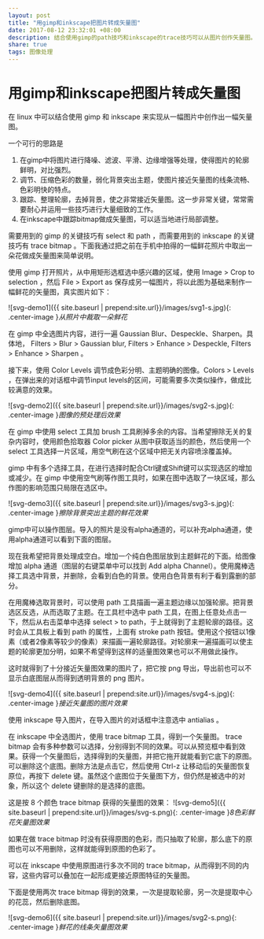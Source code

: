 ```yaml
---
layout: post
title: "用gimp和inkscape把图片转成矢量图"
date: 2017-08-12 23:32:01 +08:00
description: 结合使用gimp的path技巧和inkscape的trace技巧可以从图片创作矢量图。
share: true
tags: 图像处理
---
```


# 用gimp和inkscape把图片转成矢量图

在 linux 中可以结合使用 gimp 和 inkscape 来实现从一幅图片中创作出一幅矢量图。

一个可行的思路是
 1. 在gimp中将图片进行降噪、滤波、平滑、边缘增强等处理，使得图片的轮廓鲜明，对比强烈。
 2. 调节、压缩色彩的数量，弱化背景突出主题，使图片接近矢量图的线条流畅、色彩明快的特点。
 3. 跟踪、整理轮廓，去掉背景，使之非常接近矢量图。这一步非常关键，常常需要耐心并运用一些技巧进行大量细致的工作。
 4. 在inkscape中跟踪bitmap做成矢量图，可以适当地进行局部调整。

需要用到的 gimp 的关键技巧有 select 和 path ，而需要用到的 inkscape 的关键技巧有 trace bitmap 。下面我通过把之前在手机中拍得的一幅鲜花照片中取出一朵花做成矢量图来简单说明。

使用 gimp 打开照片，从中用矩形选框选中感兴趣的区域，使用 Image > Crop to selection ，然后 File > Export as 保存成另一幅图片，将以此图为基础来制作一幅鲜花的矢量图，真实图片如下：

![svg-demo1]({{ site.baseurl | prepend:site.url}}/images/svg1-s.jpg){: .center-image }*从照片中裁取一朵鲜花*

在 gimp 中全选图片内容，进行一遍 Gaussian Blur、Despeckle、Sharpen。具体地， Filters > Blur > Gaussian blur, Filters > Enhance > Despeckle, Filters > Enhance > Sharpen 。

接下来，使用 Color Levels 调节成色彩分明、主题明确的图像。Colors > Levels ，在弹出来的对话框中调节input levels的区间，可能需要多次类似操作，做成比较满意的效果。

![svg-demo2]({{ site.baseurl | prepend:site.url}}/images/svg2-s.jpg){: .center-image }*图像的预处理后效果*

在 gimp 中使用 select 工具加 brush 工具刷掉多余的内容。当希望擦除无关的复杂内容时，使用颜色拾取器 Color picker 从图中获取适当的颜色，然后使用一个 select 工具选择一片区域，用空气刷在这个区域中把无关内容喷涂覆盖掉。

gimp 中有多个选择工具，在进行选择时配合Ctrl键或Shift键可以实现选区的增加或减少。在 gimp 中使用空气刷等作图工具时，如果在图中选取了一块区域，那么作图的影响范围只局限在选区中。

![svg-demo3]({{ site.baseurl | prepend:site.url}}/images/svg3-s.jpg){: .center-image }*擦除背景突出主题的鲜花效果*

gimp中可以操作图层。导入的照片是没有alpha通道的，可以补充alpha通道，使用alpha通道可以看到下面的图层。

现在我希望把背景处理成空白。增加一个纯白色图层放到主题鲜花的下面。给图像增加 alpha 通道（图层的右键菜单中可以找到 Add alpha Channel）。使用魔棒选择工具选中背景，并删除，会看到白色的背景。使用白色背景有利于看到露删的部分。

在用魔棒选取背景时，可以使用 path 工具描画一遍主题边缘以加强轮廓。把背景选区反选，从而选取了主题。在工具栏中选中 path 工具，在图上任意处点击一下，然后从右击菜单中选择 select > to path，于上就得到了主题轮廓的路径。这时会从工具板上看到 path 的属性，上面有 stroke path 按钮。使用这个按钮以1像素（或者2像素等较少的像素）来描画一遍轮廓路径。对轮廓来一遍描画可以使主题的轮廓更加分明，如果不希望得到这样的适量图效果也可以不用做此操作。

这时就得到了十分接近矢量图效果的图片了，把它按 png 导出，导出前也可以不显示白底图层从而得到透明背景的 png 图片。

![svg-demo4]({{ site.baseurl | prepend:site.url}}/images/svg4-s.jpg){: .center-image }*接近矢量图的图片效果*

使用 inkscape 导入图片，在导入图片的对话框中注意选中 antialias 。

在 inkscape 中全选图片，使用 trace bitmap 工具，得到一个矢量图。 trace bitmap 会有多种参数可以选择，分别得到不同的效果。可以从预览框中看到效果。获得一个矢量图后，选择得到的矢量图，并把它拖开就能看到它底下的原图。可以删除这个底图。删除方法是点击它，然后使用 Ctrl-z 让移动后的矢量图恢复原位，再按下 delete 键。虽然这个底图位于矢量图下方，但仍然是被选中的对象，所以这个 delete 键删除的是选择的底图。

这是按 8 个颜色 trace bitmap 获得的矢量图的效果：
![svg-demo5]({{ site.baseurl | prepend:site.url}}/images/svg-s.png){: .center-image }*8色彩鲜花矢量图效果*

如果在做 trace bitmap 时没有获得原图的色彩，而只抽取了轮廓，那么底下的原图也可以不用删除，这样就能得到原图的色彩了。

可以在 inkscape 中使用原图进行多次不同的 trace bitmap，从而得到不同的内容，这些内容可以叠加在一起形成更接近原图特征的矢量图。

下面是使用两次 trace bitmap 得到的效果，一次是提取轮廓，另一次是提取中心的花蕊，然后删除底图。

![svg-demo6]({{ site.baseurl | prepend:site.url}}/images/svg2-s.png){: .center-image }*鲜花的线条矢量图效果*

